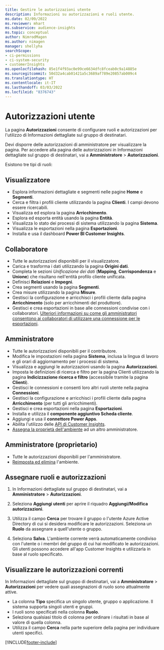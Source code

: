 ```yaml
---
title: Gestire le autorizzazioni utente
description: Informazioni su autorizzazioni e ruoli utente.
ms.date: 02/09/2022
ms.reviewer: mhart
ms.subservice: audience-insights
ms.topic: conceptual
author: NimrodMagen
ms.author: nimagen
manager: shellyha
searchScope:
- ci-permissions
- ci-system-security
- customerInsights
ms.openlocfilehash: 85e1f4f93ac0e99ce6634dfc8fceab0c9a14885e
ms.sourcegitcommit: 50d32a4cab01421a5c3689af789e20857ab009c4
ms.translationtype: HT
ms.contentlocale: it-IT
ms.lasthandoff: 03/03/2022
ms.locfileid: "8376743"
---
```

# <a name="user-permissions"></a>Autorizzazioni utente

La pagina **Autorizzazioni** consente di configurare ruoli e autorizzazioni per l'utilizzo di Informazioni dettagliate sul gruppo di destinatari.

Devi disporre delle autorizzazioni di amministratore per visualizzare la pagina. Per accedere alla pagina delle autorizzazioni in Informazioni dettagliate sul gruppo di destinatari, vai a **Amministratore** > **Autorizzazioni**.

Esistono tre tipi di ruoli:

## <a name="viewer"></a>Visualizzatore

- Esplora informazioni dettagliate e segmenti nelle pagine **Home** e **Segmenti**.
- Cerca e filtra i profili cliente utilizzando la pagina **Clienti**. I campi devono essere ricercabili.
- Visualizza ed esplora la pagina **Arricchimento**.
- Esplora ed esporta entità usando la pagina **Entità**.
- Visualizza lo stato dei processi di sistema utilizzando la pagina **Sistema**.
- Visualizza le esportazioni nella pagina **Esportazioni**.
- Installa e usa il dashboard **Power BI Customer Insights**.

## <a name="contributor"></a>Collaboratore

- Tutte le autorizzazioni disponibili per il visualizzatore.
- Carica e trasforma i dati utilizzando la pagina **Origini dati**.
- Completa le sezioni *Unificazione dei dati* (**Mapping**, **Corrispondenza** e **Unione**) che risultano nell'entità profilo cliente unificata.
- Definisci **Relazioni** e **Impegni**.
- Crea segmenti usando la pagina **Segmenti**.
- Crea misure utilizzando la pagina **Misure**.
- Gestisci la configurazione e arricchisci i profili cliente dalla pagina **Arricchimento** (solo per arricchimenti del produttore).
- Gestisci e crea esportazioni in base alle connessioni condivise con i collaboratori. [Ulteriori informazioni su come gli amministratori consentono ai collaboratori di utilizzare una connessione per le esportazioni](connections.md#allow-contributors-to-use-a-connection-for-exports).

## <a name="admin"></a>Amministratore

- Tutte le autorizzazioni disponibili per il contributore.
- Modifica le impostazioni nella pagina **Sistema**, inclusa la lingua di lavoro e gli orari di aggiornamento per i processi di sistema.
- Visualizza e aggiungi le autorizzazioni usando la pagina **Autorizzazioni**.
- Imposta le definizioni di ricerca e filtro per la pagina Clienti utilizzando la pagina **Indicizzazione ricerca e filtro** (accessibile tramite la pagina **Clienti**).
- Gestisci le connessioni e consenti loro altri ruoli utente nella pagina **Connessioni**.
- Gestisci la configurazione e arricchisci i profili cliente dalla pagina **Arricchimento** (per tutti gli arricchimenti).
- Gestisci e crea esportazioni nella pagina **Esportazioni**.
- Installa e utilizza il **componente aggiuntivo Scheda cliente**.
- Aggiungi e usa il **connettore Power Apps**.
- Abilita l'utilizzo delle [API di Customer Insights](apis.md).
- [Assegna la proprietà dell'ambiente](manage-environments.md#change-the-owner-of-an-environment) ad un altro amministratore.

## <a name="admin-owner"></a>Amministratore (proprietario)

- Tutte le autorizzazioni disponibili per l'amministratore.
- [Reimposta ed elimina](manage-environments.md#reset-an-existing-environment) l'ambiente.

## <a name="assign-roles-and-permissions"></a>Assegnare ruoli e autorizzazioni

1. In Informazioni dettagliate sul gruppo di destinatari, vai a **Amministratore** > **Autorizzazioni**.

1. Seleziona **Aggiungi utenti** per aprire il riquadro **Aggiungi/Modifica autorizzazioni**.

1. Utilizza il campo **Cerca** per trovare il gruppo o l'utente Azure Active Directory di cui si desidera modificare le autorizzazioni. Seleziona un **Ruolo** da assegnare a quell'utente o gruppo.

1. Seleziona **Salva**. L'ambiente corrente verrà automaticamente condiviso con l'utente o i membri del gruppo di cui hai modificato le autorizzazioni. Gli utenti possono accedere all'app Customer Insights e utilizzarla in base al ruolo specificato.

## <a name="view-current-permissions"></a>Visualizzare le autorizzazioni correnti

In Informazioni dettagliate sul gruppo di destinatari, vai a **Amministratore** > **Autorizzazioni** per vedere quali assegnazioni di ruolo sono attualmente attive.

- La colonna **Tipo** specifica un singolo utente, gruppo o applicazione. Il sistema supporta singoli utenti e gruppi.
- I ruoli sono specificati nella colonna **Ruolo**.
- Seleziona qualsiasi titolo di colonna per ordinare i risultati in base al valore di quella colonna.
- Utilizza il campo **Cerca** nella parte superiore della pagina per individuare utenti specifici.


[!INCLUDE[footer-include](../includes/footer-banner.md)]
